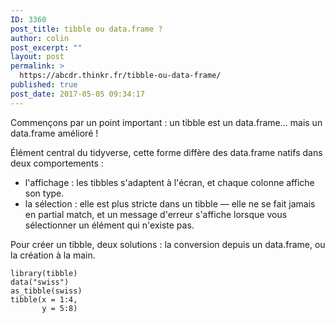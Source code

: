 ```yaml
---
ID: 3360
post_title: tibble ou data.frame ?
author: colin
post_excerpt: ""
layout: post
permalink: >
  https://abcdr.thinkr.fr/tibble-ou-data-frame/
published: true
post_date: 2017-05-05 09:34:17
---
```

<p>Commençons par un point important : un tibble est un data.frame... mais un data.frame amélioré !
<p>Élément central du tidyverse, cette forme diffère des data.frame natifs dans deux comportements :
<p>
<ul>
	<li>l'affichage : les tibbles s'adaptent à l'écran, et chaque colonne affiche son type.</li>
	<li>la sélection : elle est plus stricte dans un tibble — elle ne se fait jamais en partial match, et un message d'erreur s'affiche lorsque vous sélectionner un élément qui n'existe pas.</li>
</ul>
Pour créer un tibble, deux solutions : la conversion depuis un data.frame, ou la création à la main.
<pre><code>library(tibble)
data("swiss")
as_tibble(swiss)
tibble(x = 1:4,
       y = 5:8)</pre>